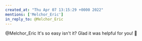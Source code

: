 ```yaml
---
created_at: "Thu Apr 07 13:15:29 +0000 2022"
mentions: ['Melchor_Eric']
in_reply_to: @Melchor_Eric
---
```


@Melchor_Eric It's so easy isn't it? Glad it was helpful for you! 🙌